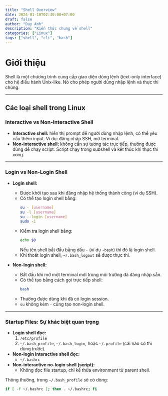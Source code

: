```yaml
---
title: "Shell Overview"
date: 2024-01-10T02:30:00+07:00
draft: false
author: "Duy Anh"
description: "Kiến thức chung về shell"
categories: ["Linux"]
tags: ["shell", "cli", "bash"]
---
```


# Giới thiệu
Shell là một chương trình cung cấp giao diện dòng lệnh (text-only interface) cho hệ điều hành Unix-like. Nó cho phép người dùng nhập lệnh và thực thi chúng.  

---
## Các loại shell trong Linux
### Interactive vs Non-Interactive Shell
- **Interactive shell:** hiển thị prompt để người dùng nhập lệnh, có thể yêu cầu thêm input. Ví dụ: đăng nhập SSH, mở terminal.
- **Non-interactive shell:** không cần sự tương tác trực tiếp, thường được dùng để chạy script. Script chạy trong subshell và kết thúc khi thực thi xong.

---

### Login vs Non-Login Shell
- **Login shell:**
  - Được khởi tạo sau khi đăng nhập hệ thống thành công (ví dụ SSH).
  - Có thể tạo login shell bằng:  
    ```bash
    su - [username]
    su -l [username]
    su --login [username]
    sudo -i
    ```
  - Kiểm tra login shell bằng:
    ```bash
    echo $0
    ```
    Nếu tên shell bắt đầu bằng dấu `-` (ví dụ `-bash`) thì đó là login shell.
  - Khi thoát login shell, `~/.bash_logout` sẽ được thực thi.

- **Non-login shell:**
  - Bắt đầu khi mở một terminal mới trong môi trường đã đăng nhập sẵn.
  - Có thể tạo bằng cách gọi trực tiếp shell:
    ```bash
    bash
    ```
  - Thường được dùng khi đã có login session.
  - `su` không kèm `-` cũng tạo non-login shell.

---

### Startup Files: Sự khác biệt quan trọng
- **Login shell đọc:**
  1. `/etc/profile`
  2. `~/.bash_profile`, `~/.bash_login`, hoặc `~/.profile` (cái nào có thì dùng trước).
- **Non-login interactive shell đọc:**
  - `~/.bashrc`
- **Non-interactive no-login shell (script):**
  - Không đọc file startup, chỉ kế thừa environment từ parent shell.

Thông thường, trong `~/.bash_profile` sẽ có dòng:
```bash
if [ -f ~/.bashrc ]; then . ~/.bashrc; fi
